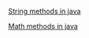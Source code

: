 [String methods in java](https://www.w3schools.com/java/java_strings.asp)

[Math methods in java](https://www.w3schools.com/java/java_ref_math.asp)
